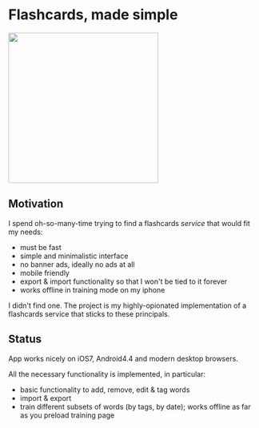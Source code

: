 # Flashcards, made simple

<img width="300px" src="https://dl.dropboxusercontent.com/u/9198587/Photo%2026-05-14%2001%2028%2006.png"/>

## Motivation

I spend oh-so-many-time trying to find a flashcards *service* that would fit my needs:
- must be fast
- simple and minimalistic interface
- no banner ads, ideally no ads at all
- mobile friendly
- export & import functionality so that I won't be tied to it forever
- works offline in training mode on my iphone

I didn't find one. The project is my highly-opionated implementation of a flashcards service that sticks to these principals.

## Status

App works nicely on iOS7, Android4.4 and modern desktop browsers.

All the necessary functionality is implemented, in particular:
- basic functionality to add, remove, edit & tag words
- import & export
- train different subsets of words (by tags, by date); works offline as far as you preload training page
